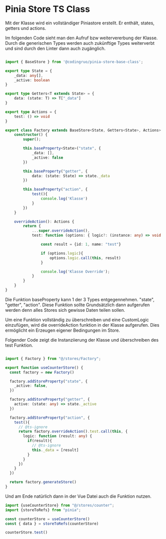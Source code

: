 # Pinia Store TS Class

Mit der Klasse wird ein vollständiger Piniastore erstellt. Er enthält, states, getters und actions. 

Im folgenden Code sieht man den Aufruf bzw weitervererbung der Klasse.
Durch die generischen Types werden auch zukünftige Types weiterverbt und sind durch den Linter dann auch zugänglich. 



```ts

import { BaseStore } from '@codingruo/pinia-store-base-class';

export type State = {
    _data: any[],
    _active: boolean
}

export type Getters<T extends State> = {
    data: (state: T) => T["_data"]
}

export type Actions = {
    test: () => void
}

export class Factory extends BaseStore<State, Getters<State>, Actions> {
    constructor() {
        super();

        this.baseProperty<State>("state", {
            _data: [],
            _active: false
        })

        this.baseProperty("getter", {
            data: (state: State) => state._data
        })

        this.baseProperty("action", {
            test(){
                console.log('Klasse')
            }
        })
    }

    overrideAction(): Actions {
        return {
            ...super.overrideAction(),
            test: function (options: { logic?: (instance: any) => void } = {}) {

                const result = {id: 1, name: "test"}

                if (options.logic){
                    options.logic.call(this, result)
                }

                console.log('Klasse Override');
            }
        }
    }
}

```

Die Funktion baseProperty kann 1 der 3 Types entgegennehmen. "state", "getter", "action".
Diese Funktion sollte Grundsätzlich dann aufgerufen werden denn alles Stores sich gewisse Daten teilen sollen.

Um eine Funktion vollständig zu überschreiben und eine CustomLogic einzufügen, wird die overrideAction funktion in der Klasse aufgerufen.
Dies ermöglicht ein Erzeugen eigener Bedingungen im Store.

Folgender Code zeigt die Instanziierung der Klasse und überschreiben des test Funktion.

```ts

import { Factory } from "@/stores/Factory";

export function useCounterStore() {
  const factory = new Factory()

  factory.addStoreProperty("state", {
    _active: false,
  })

  factory.addStoreProperty("getter", {
    active: (state: any) => state._active
  })

  factory.addStoreProperty("action", {
    test(){
      // @ts-ignore
      return factory.overrideAction().test.call(this, {
        logic: function (result: any) {
          if(result){
            // @ts-ignore
            this._data = [result]
          }
        }
      })
    }
  })

  return factory.generateStore()
}

```

Und am Ende natürlich dann in der Vue Datei auch die Funktion nutzen.

```ts
import {useCounterStore} from "@/stores/counter";
import {storeToRefs} from "pinia";

const counterStore = useCounterStore()
const { data } = storeToRefs(counterStore)

counterStore.test()

```